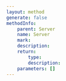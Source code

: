 ```yaml
---
layout: method
generate: false
methodInfo:
    parent: Server
    name: Server
    mark:  
    description: 
    return:
        type: 
        description: 
    parameters: []
---
```

